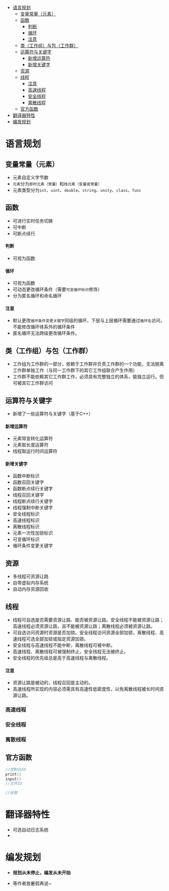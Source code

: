 - [语言规划](#语言规划)
  - [变量常量（元素）](#变量常量元素)
  - [函数](#函数)
      - [判断](#判断)
      - [循环](#循环)
      - [注意](#注意)
  - [类（工作组）与包（工作群）](#类工作组与包工作群)
  - [运算符与关键字](#运算符与关键字)
      - [新增运算符](#新增运算符)
      - [新增关键字](#新增关键字)
  - [资源](#资源)
  - [线程](#线程)
      - [注意](#注意-1)
    - [高速线程](#高速线程)
    - [安全线程](#安全线程)
    - [离散线程](#离散线程)
  - [官方函数](#官方函数)
- [翻译器特性](#翻译器特性)
- [编发规划](#编发规划)

# 语言规划

## 变量常量（元素）

- 元素自定义字节数
- `元素`分为`即时元素（常量）`和`栈元素（变量或常量）`
- 元素类型分为`int`、`uint`、`double`、`string`、`unity`、`class`、`func`

## 函数

- 可进行实时任务切换
- 可中断
- 可断点续行

#### 判断

- 可视为函数

#### 循环

- 可视为函数
- 可动态更改循环条件（需要`可变循环标识`修饰）
- 分为匿名循环和命名循环

#### 注意

- 默认更改`循环条件变更关键字`同级的循环，下层与上层循环需要通过`循环名`访问，不能修改循环体系外的循环条件
- 匿名循环无法跨级更改循环条件。

## 类（工作组）与包（工作群）

- 工作组为工作群的一部分，依赖于工作群并负责工作群的一个功能，无法脱离工作群单独工作（与同一工作群下的其它工作组联合产生作用）
- 工作群不能依赖其它工作群工作，必须具有完整独立的体系，能独立运行。但可被其它工作群访问

## 运算符与关键字

- 新增了一些运算符与关键字（基于C++）


#### 新增运算符

- 元素常变转化运算符
- 元素取长度运算符
- 线程取运行时间运算符

#### 新增关键字

- 函数中断标识
- 函数召回关键字
- 函数断点续行关键字
- 线程召回关键字
- 线程断点续行关键字
- 线程强制中断关键字
- 安全线程标识
- 高速线程标识
- 离散线程标识
- 元素一次性加锁标识
- 可变循环标识
- 循环条件变更关键字

## 资源

- 多线程可资源让路
- 自带虚拟内存系统
- 自动内存资源回收

## 线程

- 线程可自选是否需要资源让路、能否被资源让路。安全线程不能被资源让路；高速线程必须资源让路，且不能被资源让路；离散线程必须被资源让路。
- 可自选访问资源时资源是否加锁。安全线程访问资源全部加锁，离散线程、高速线程可选全部加锁或指定资源加锁。
- 安全线程与高速线程不能中断，离散线程可被中断。
- 高速线程、离散线程可被强制终止，安全线程无法被终止。
- 安全线程的优先级总是高于高速线程与离散线程。

#### 注意

- 资源让路是被动的，线程召回是主动的。
- 高速线程所实现的内容必须需具有高速性低密度性，以免离散线程被长时间资源让路。


### 高速线程

### 安全线程

### 离散线程

## 官方函数

```C++
//控制台IO
print()
input()
//文件IO

//绘图

```

# 翻译器特性

- 可选自动日志系统
- 

# 编发规划

- **规划从未停止，编发从未开始**

- 等作者放暑假再说~

